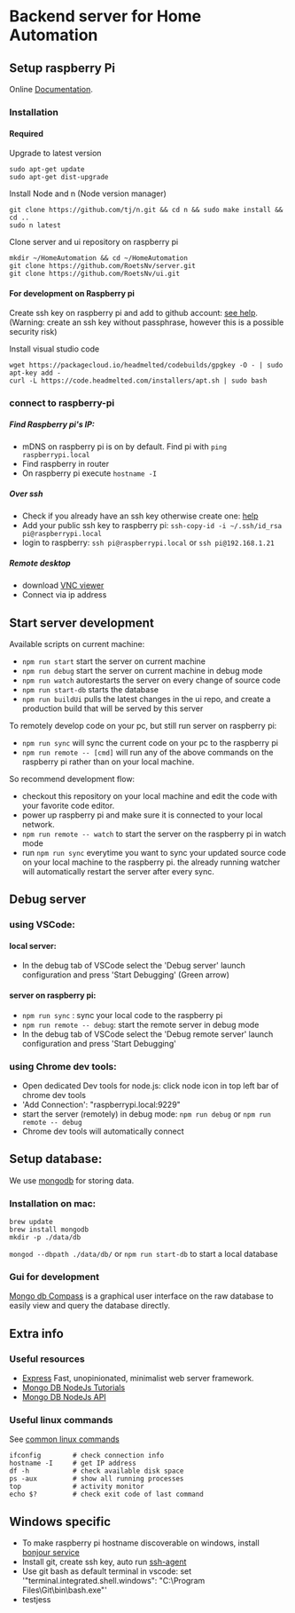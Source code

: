 # Backend server for Home Automation

## Setup raspberry Pi
Online [Documentation](https://www.raspberrypi.org/help/).

### Installation
#### Required
Upgrade to latest version
```
sudo apt-get update
sudo apt-get dist-upgrade
```
Install Node and n (Node version manager)
```
git clone https://github.com/tj/n.git && cd n && sudo make install && cd ..
sudo n latest
```

Clone server and ui repository on raspberry pi
```
mkdir ~/HomeAutomation && cd ~/HomeAutomation
git clone https://github.com/RoetsNv/server.git
git clone https://github.com/RoetsNv/ui.git
```

#### For development on Raspberry pi
Create ssh key on raspberry pi and add to github account: [see help](https://help.github.com/articles/connecting-to-github-with-ssh/).
(Warning: create an ssh key without passphrase, however this is a possible security risk)

Install visual studio code
```
wget https://packagecloud.io/headmelted/codebuilds/gpgkey -O - | sudo apt-key add -
curl -L https://code.headmelted.com/installers/apt.sh | sudo bash
```

### connect to raspberry-pi
##### Find Raspberry pi's IP:
- mDNS on raspberry pi is on by default. Find pi with `ping raspberrypi.local`
- Find raspberry in router
- On raspberry pi execute `hostname -I `
##### Over ssh
- Check if you already have an ssh key otherwise create one: [help](https://help.github.com/articles/connecting-to-github-with-ssh/)
- Add your public ssh key to raspberry pi: `ssh-copy-id -i ~/.ssh/id_rsa pi@raspberrypi.local`
- login to raspberry: `ssh pi@raspberrypi.local` or `ssh pi@192.168.1.21`
##### Remote desktop 
- download [VNC viewer](https://www.realvnc.com/download/viewer/)
- Connect via ip address


## Start server development
Available scripts on current machine:
- `npm run start` start the server on current machine
- `npm run debug` start the server on current machine in debug mode
- `npm run watch` autorestarts the server on every change of source code
- `npm run start-db` starts the database
- `npm run buildUi` pulls the latest changes in the ui repo, and create a production build that will be served by this server

To remotely develop code on your pc, but still run server on raspberry pi:
- `npm run sync` will sync the current code on your pc to the raspberry pi
- `npm run remote -- [cmd]` will run any of the above commands on the raspberry pi rather than on your local machine. 

So recommend development flow:
- checkout this repository on your local machine and edit the code with your favorite code editor.
- power up raspberry pi and make sure it is connected to your local network.
- `npm run remote -- watch` to start the server on the raspberry pi in watch mode
- run `npm run sync` everytime you want to sync your updated source code on your local machine to the raspberry pi. the already running watcher will automatically restart the server after every sync.

## Debug server
### using VSCode:
#### local server:
- In the debug tab of VSCode select the 'Debug server' launch configuration and press 'Start Debugging' (Green arrow)

#### server on raspberry pi:
- `npm run sync` : sync your local code to the raspberry pi
- `npm run remote -- debug`: start the remote server in debug mode
- In the debug tab of VSCode select the 'Debug remote server' launch configuration and press 'Start Debugging'

### using Chrome dev tools:
- Open dedicated Dev tools for node.js: click node icon in top left bar of chrome dev tools
- 'Add Connection': "raspberrypi.local:9229"
- start the server (remotely) in debug mode: `npm run debug` or `npm run remote -- debug` 
- Chrome dev tools will automatically connect

## Setup database:
We use [mongodb](https://www.mongodb.com/) for storing data.

### Installation on mac:
```
brew update
brew install mongodb
mkdir -p ./data/db
```
`mongod --dbpath ./data/db/` or `npm run start-db` to start a local database

### Gui for development
[Mongo db Compass](https://docs.mongodb.com/compass/current/install/) is a graphical user interface on the raw database to easily view and query the database directly.

## Extra info
### Useful resources
- [Express](https://expressjs.com/) Fast, unopinionated, minimalist web server framework.
- [Mongo DB NodeJs Tutorials](http://mongodb.github.io/node-mongodb-native/3.1/quick-start/quick-start/)
- [Mongo DB NodeJs API](http://mongodb.github.io/node-mongodb-native/3.1/api/Collection.html)

### Useful linux commands
See [common linux commands](https://www.raspberrypi.org/documentation/linux/usage/commands.md)
```
ifconfig        # check connection info
hostname -I     # get IP address
df -h           # check available disk space
ps -aux         # show all running processes
top             # activity monitor
echo $?         # check exit code of last command
```

## Windows specific
- To make raspberry pi hostname discoverable on windows, install [bonjour service](https://support.apple.com/kb/DL999?locale=en_US)
- Install git, create ssh key, auto run [ssh-agent](https://help.github.com/articles/working-with-ssh-key-passphrases/)
- Use git bash as default terminal in vscode: set '"terminal.integrated.shell.windows": "C:\\Program Files\\Git\\bin\\bash.exe"'
- testjess
